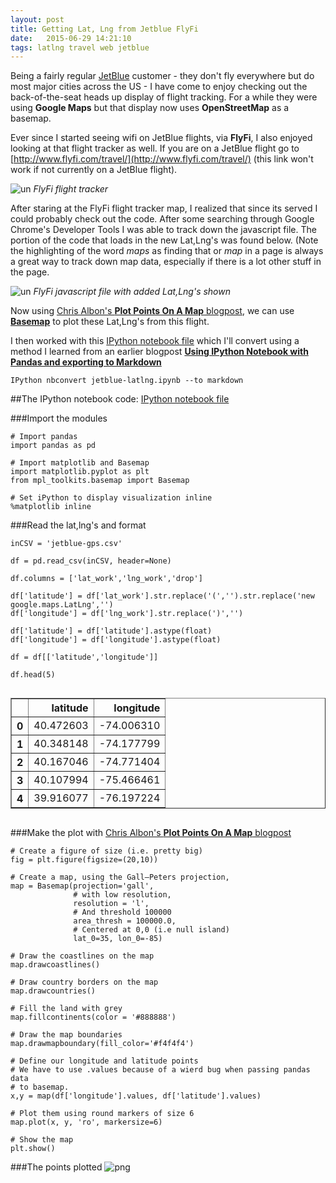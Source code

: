 ```yaml
---
layout: post
title: Getting Lat, Lng from Jetblue FlyFi
date:   2015-06-29 14:21:10
tags: latlng travel web jetblue
---
```


Being a fairly regular [JetBlue](http://www.jetblue.com/) customer - they don't fly everywhere but do most major cities across the US - I have come to enjoy checking out the back-of-the-seat heads up display of flight tracking. For a while they were using **Google Maps** but that display now uses **OpenStreetMap** as a basemap. 

Ever since I started seeing wifi on JetBlue flights, via **FlyFi**, I also enjoyed looking at that flight tracker as well. If you are on a JetBlue flight go to [http://www.flyfi.com/travel/](http://www.flyfi.com/travel/) (this link won't work if not currently on a JetBlue flight). 

![un](https://raw.githubusercontent.com/nygeog/nygeog.github.com/master/_posts/img/jetblue-flyfi-map.png)
*FlyFi flight tracker*

After staring at the FlyFi flight tracker map, I realized that since its served I could probably check out the code. After some searching through Google Chrome's Developer Tools I was able to track down the javascript file. The portion of the code that loads in the new Lat,Lng's was found below. (Note the highlighting of the word *maps* as finding that or *map* in a page is always a great way to track down map data, especially if there is a lot other stuff in the page. 


![un](https://raw.githubusercontent.com/nygeog/nygeog.github.com/master/_posts/img/jetblue-flyfi-screenshot.png)
*FlyFi javascript file with added Lat,Lng's shown*

Now using [Chris Albon's **Plot Points On A Map** blogpost](http://chrisalbon.com/python/matplotlib_plot_points_on_map.html), we can use **[Basemap](http://matplotlib.org/basemap/)** to plot these Lat,Lng's from this flight. 

I then worked with this [IPython notebook file](https://github.com/nygeog/nygeog.github.com/blob/master/posts_data/2015-06-29-jetblue-latlng/jetblue-latlng.ipynb) which I'll convert using a method I learned from an earlier blogpost **[Using IPython Notebook with Pandas and exporting to Markdown](http://nygeog.github.io/2015/01/27/ipython-notebook-to-markdown%20copy.html)**


	IPython nbconvert jetblue-latlng.ipynb --to markdown

##The IPython notebook code:
[IPython notebook file](https://github.com/nygeog/nygeog.github.com/blob/master/posts_data/2015-06-29-jetblue-latlng/jetblue-latlng.ipynb)


###Import the modules

    # Import pandas
    import pandas as pd
    
    # Import matplotlib and Basemap
    import matplotlib.pyplot as plt
    from mpl_toolkits.basemap import Basemap
    
    # Set iPython to display visualization inline
    %matplotlib inline

###Read the lat,lng's and format

    inCSV = 'jetblue-gps.csv'
    
    df = pd.read_csv(inCSV, header=None)
    
    df.columns = ['lat_work','lng_work','drop']
    
    df['latitude'] = df['lat_work'].str.replace('(','').str.replace('new google.maps.LatLng','')
    df['longitude'] = df['lng_work'].str.replace(')','')
    
    df['latitude'] = df['latitude'].astype(float)
    df['longitude'] = df['longitude'].astype(float)
    
    df = df[['latitude','longitude']]
    
    df.head(5)




<div style="max-height:1000px;max-width:1500px;overflow:auto;">
<table border="1" class="dataframe">
  <thead>
    <tr style="text-align: right;">
      <th></th>
      <th>latitude</th>
      <th>longitude</th>
    </tr>
  </thead>
  <tbody>
    <tr>
      <th>0</th>
      <td> 40.472603</td>
      <td>-74.006310</td>
    </tr>
    <tr>
      <th>1</th>
      <td> 40.348148</td>
      <td>-74.177799</td>
    </tr>
    <tr>
      <th>2</th>
      <td> 40.167046</td>
      <td>-74.771404</td>
    </tr>
    <tr>
      <th>3</th>
      <td> 40.107994</td>
      <td>-75.466461</td>
    </tr>
    <tr>
      <th>4</th>
      <td> 39.916077</td>
      <td>-76.197224</td>
    </tr>
  </tbody>
</table>
</div>


###Make the plot with [Chris Albon's **Plot Points On A Map** blogpost](http://chrisalbon.com/python/matplotlib_plot_points_on_map.html)

    # Create a figure of size (i.e. pretty big)
    fig = plt.figure(figsize=(20,10))
    
    # Create a map, using the Gall–Peters projection, 
    map = Basemap(projection='gall',
                  # with low resolution,
                  resolution = 'l',
                  # And threshold 100000
                  area_thresh = 100000.0,
                  # Centered at 0,0 (i.e null island)
                  lat_0=35, lon_0=-85)
    
    # Draw the coastlines on the map
    map.drawcoastlines()
    
    # Draw country borders on the map
    map.drawcountries()
    
    # Fill the land with grey
    map.fillcontinents(color = '#888888')
    
    # Draw the map boundaries
    map.drawmapboundary(fill_color='#f4f4f4')
    
    # Define our longitude and latitude points
    # We have to use .values because of a wierd bug when passing pandas data
    # to basemap.
    x,y = map(df['longitude'].values, df['latitude'].values)
    
    # Plot them using round markers of size 6
    map.plot(x, y, 'ro', markersize=6)
    
    # Show the map
    plt.show()

###The points plotted
![png](https://raw.githubusercontent.com/nygeog/nygeog.github.com/master/posts_data/2015-06-29-jetblue-latlng/jetblue-latlng_files/jetblue-latlng_2_0.png)

